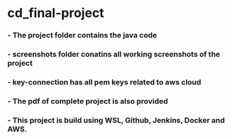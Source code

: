 # cd_final-project

### - The project folder contains the java code
### - screenshots folder conatins all working screenshots of the project
### - key-connection has all pem keys related to aws cloud
### - The pdf of complete project is also provided
### - This project is build using WSL, Github, Jenkins, Docker and AWS.
